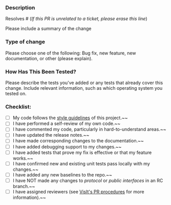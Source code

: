 ### Description

Resolves # (*If this PR is unrelated to a ticket, please erase this line*)

Please include a summary of the change


### Type of change

Please choose one of the following: Bug fix, new feature, new documentation, or other (please explain).

### How Has This Been Tested?

Please describe the tests you've added or any tests that already cover this change. Include relevant information, such as which operating system you tested on.

### Checklist:

- [ ] My code follows the [style guidelines][1] of this project.~~
- [ ] I have performed a self-review of my own code.~~
- [ ] I have commented my code, particularly in hard-to-understand areas.~~
- [ ] I have updated the release notes.~~
- [ ] I have made corresponding changes to the documentation.~~
- [ ] I have added debugging support to my changes.~~
- [ ] I have added tests that prove my fix is effective or that my feature works.~~
- [ ] I have confirmed new and existing unit tests pass locally with my changes.~~
- [ ] I have added any new baselines to the repo.~~
- [ ] I have NOT made any changes to *protocol* or *public interfaces* in an RC branch.~~
- [ ] I have assigned reviewers (see [VisIt's PR procedures][2] for more information).~~

[1]: https://visit-sphinx-github-user-manual.readthedocs.io/en/develop/dev_manual/StyleGuide.html
[2]: https://visit-sphinx-github-user-manual.readthedocs.io/en/develop/dev_manual/pr_create.html#reviewers
